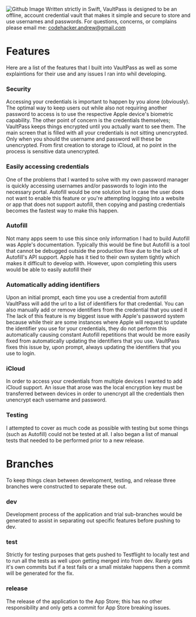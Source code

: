 ![Github Image](https://github.com/codehacker74/vault_pass_password_manager/assets/23727704/8f2b287c-f667-4cd7-89f8-d2ac52f54bbd)
Written strictly in Swift, VaultPass is designed to be an offline, account credential vault that makes it simple and secure to store and use usernames and passwords.
For questions, concerns, or complains please email me: codehacker.andrew@gmail.com

# Features
Here are a list of the features that I built into VaultPass as well as some explaintions for their use and any issues I ran into whil developing.
### Security
Accessing your credentials is important to happen by you alone (obviously). The optimal way to keep users out while also not requiring another password to access is to use the respective Apple device's biometric capability. 
The other point of concern is the credentials themselves; VaultPass keeps things encrypted until you actually want to see them. The main screen that is filled with all your credentials is not sitting unencrypted. Only when you should the username and password will these be unencrypted. From first creation to storage to iCloud, at no point in the process is sensitive data unencrypted. 

### Easily accessing credentials
One of the problems that I wanted to solve with my own password manager is quickly accessing usernames and/or passwords to login into the necessary portal. Autofill would be one solution but in case the user does not want to enable this feature or you're attempting logging into a website or app that does not support autofill, then copying and pasting credentials becomes the fastest way to make this happen.

### Autofill
Not many apps seem to use this since only information I had to build Autofill was Apple's documentation. Typically this would be fine but Autofill is a tool that cannot be debugged outside the production flow due to the lack of Autofill's API support. Apple has it tied to their own system tightly which makes it difficult to develop with. However, upon completing this users would be able to easily autofill their

### Automatically adding identifiers
Upon an initial prompt, each time you use a credential from autofill VaultPass will add the url to a list of identifiers for that credential. You can also manually add or remove identifiers from the credential that you used it The lack of this feature is my biggest issue with Apple's password system because while their are some instances where Apple will request to update the identifier you use for your credentials, they do not perform this automatically causing constant Autofill repetitions that would be more easily fixed from automatically updating the identifiers that you use. VaultPass fixes this issue by, upon prompt, always updating the identifiers that you use to login.

### iCloud
In order to access your credentials from multiple devices I wanted to add iCloud support. An issue that arose was the local encryption key must be transferred between devices in order to unencrypt all the credentials then unencrypt each username and password.

### Testing
I attempted to cover as much code as possible with testing but some things (such as Autofill) could not be tested at all. I also began a list of manual tests that needed to be performed prior to a new release.

# Branches
To keep things clean between development, testing, and release three branches were constructed to separate these out.
### dev
Development process of the application and trial sub-branches would be generated to assist in separating out specific features before pushing to dev.
### test
Strictly for testing purposes that gets pushed to Testflight to locally test and to run all the tests as well upon getting merged into from dev. Rarely gets it's own commits but if a test fails or a small mistake happens then a commit will be generated for the fix.
### release
The release of the application to the App Store; this has no other responsibility and only gets a commit for App Store breaking issues.
